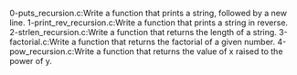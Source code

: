0-puts_recursion.c:Write a function that prints a string, followed by a new line.
1-print_rev_recursion.c:Write a function that prints a string in reverse.
2-strlen_recursion.c:Write a function that returns the length of a string.
3-factorial.c:Write a function that returns the factorial of a given number.
4-pow_recursion.c:Write a function that returns the value of x raised to the power of y.
